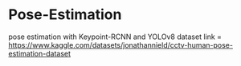 # Pose-Estimation
pose estimation with Keypoint-RCNN and YOLOv8
dataset link = <https://www.kaggle.com/datasets/jonathannield/cctv-human-pose-estimation-dataset>
